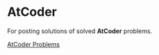 # AtCoder
For posting solutions of solved **AtCoder** problems.

[AtCoder Problems](https://kenkoooo.com/atcoder/#/table/Zu_rin)